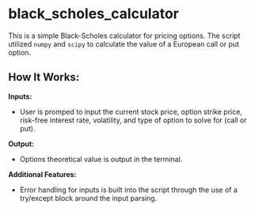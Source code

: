 # black_scholes_calculator

This is a simple Black-Scholes calculator for pricing options. The script utilized `numpy` and `scipy` to calculate the value of a European call or put option.


## How It Works:

**Inputs:**  
- User is promped to input the current stock price, option strike price, risk-free interest rate, volatility, and type of option to solve for (call or put).

**Output:**  
- Options theoretical value is output in the terminal.

**Additional Features:**
- Error handling for inputs is built into the script through the use of a try/except block around the input parsing.
